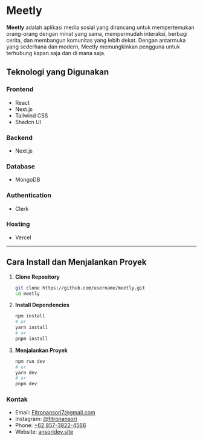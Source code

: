 # **Meetly**

**Meetly** adalah aplikasi media sosial yang dirancang untuk mempertemukan orang-orang dengan minat yang sama, mempermudah interaksi, berbagi cerita, dan membangun komunitas yang lebih dekat. Dengan antarmuka yang sederhana dan modern, Meetly memungkinkan pengguna untuk terhubung kapan saja dan di mana saja.

## **Teknologi yang Digunakan**

### **Frontend**

- React
- Next.js
- Tailwind CSS
- Shadcn UI

### **Backend**

- Next.js

### **Database**

- MongoDB

### **Authentication**

- Clerk

### **Hosting**

- Vercel

---

## **Cara Install dan Menjalankan Proyek**

1. **Clone Repository**

   ```bash
   git clone https://github.com/username/meetly.git
   cd meetly
   ```

2. **Install Dependencies**

   ```bash
   npm install
   # or
   yarn install
   # or
   pnpm install
   ```

3. **Menjalankan Proyek**

   ```bash
   npm run dev
   # or
   yarn dev
   # or
   pnpm dev
   ```

### **Kontak**

- Email: [Fitronansori7@gmail.com](mailto:fitronansori7@gmail.com)
- Instagram: [@fitronansori](https://www.instagram.com/fitronansori)
- Phone: [+62 857-3822-4566](tel:+6285738224566)
- Website: [ansoridev.site](https://ansoridev.site)

